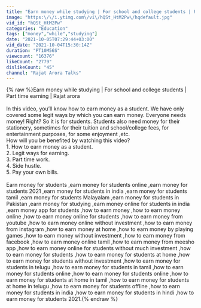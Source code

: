 ```yaml
---
title: "Earn money while studying | For school and college students | Part time earning | Rajat arora"
image: "https:\/\/i.ytimg.com\/vi\/hQSt_HtM2Pw\/hqdefault.jpg"
vid_id: "hQSt_HtM2Pw"
categories: "Education"
tags: ["money","while","studying"]
date: "2021-10-05T07:29:44+03:00"
vid_date: "2021-10-04T15:30:14Z"
duration: "PT10M56S"
viewcount: "16376"
likeCount: "2779"
dislikeCount: "45"
channel: "Rajat Arora Talks"
---
```

{% raw %}Earn money while studying | For school and college students | Part time earning | Rajat arora<br /><br />In this video, you’ll know how to earn money as a student. We have only covered some legit ways by which you can earn money. Everyone needs money! Right? So it is for students. Students also need money for their stationery, sometimes for their tuition and school/college fees, for entertainment purposes, for some enjoyment ,etc.<br />How will you be benefited by watching this video?<br />1. How to earn money as a student.<br />2. Legit ways for earning.<br />3. Part time work.<br />4. Side hustle.<br />5. Pay your own bills.<br /><br />Earn money for students ,earn money for students online ,earn money for students 2021 ,earn money for students in india ,earn money for students tamil ,earn money for students Malayalam ,earn money for students in Pakistan ,earn money for studying ,earn money online for students in india ,earn money app for students ,how to earn money ,how to earn money online ,how to earn money online for students ,how to earn money from youtube ,how to earn money online without investment ,how to earn money from instagram ,how to earn money at home ,how to earn money by playing games ,how to earn money without investment ,how to earn money from facebook ,how to earn money online tamil ,how to earn money from meesho app ,how to earn money online for students without much investment ,how to earn money for students ,how to earn money for students at home ,how to earn money for students without investment ,how to earn money for students in telugu ,how to earn money for students in tamil ,how to earn money for students online ,how to earn money for students online ,how to earn money for students at home in tamil ,how to earn money for students at home in telugu ,how to earn money for students offline ,how to earn money for students in india ,how to earn money for students in hindi ,how to earn money for students 2021.{% endraw %}
